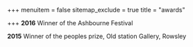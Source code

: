 +++
menuitem = false
sitemap_exclude = true
title = "awards"

+++
**2016** Winner of the Ashbourne Festival

**2015** Winner of the peoples prize, Old station Gallery, Rowsley